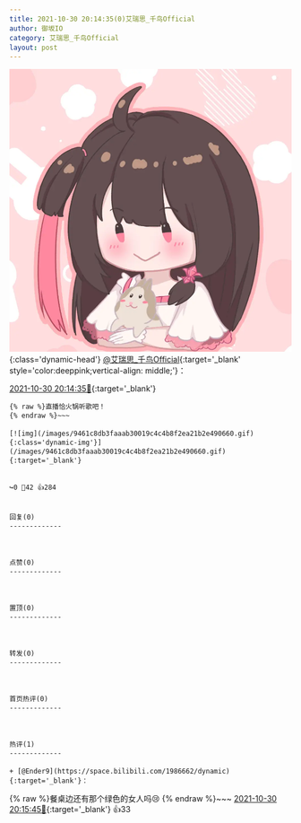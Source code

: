 ```yaml
---
title: 2021-10-30 20:14:35(0)艾瑞思_千鸟Official
author: 御坂IO
category: 艾瑞思_千鸟Official
layout: post
---
```


![img](/images/7e08840c56f251de28bdf766b647bd5fe9a5d50a.jpg){:class='dynamic-head'}
[@艾瑞思_千鸟Official](https://space.bilibili.com/1090010845/dynamic){:target='_blank' style='color:deeppink;vertical-align: middle;'}：

[2021-10-30 20:14:35🔗](https://t.bilibili.com/587369741603526862){:target='_blank'}

~~~
{% raw %}直播恰火锅听歌吧！
{% endraw %}~~~

[![img](/images/9461c8db3faaab30019c4c4b8f2ea21b2e490660.gif){:class='dynamic-img'}](/images/9461c8db3faaab30019c4c4b8f2ea21b2e490660.gif){:target='_blank'}


↪️0 💬42 👍284


回复(0)
-------------



点赞(0)
-------------



置顶(0)
-------------



转发(0)
-------------



首页热评(0)
-------------



热评(1)
-------------

+ [@Ender9](https://space.bilibili.com/1986662/dynamic){:target='_blank'}：
~~~
{% raw %}餐桌边还有那个绿色的女人吗😢
{% endraw %}~~~
[2021-10-30 20:15:45🔗](https://t.bilibili.com/587369741603526862#reply5673786129){:target='_blank'} 👍33


